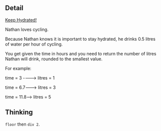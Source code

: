 ## Detail

[Keep Hydrated!](https://www.codewars.com/kata/keep-hydrated-1/train/haskell)

Nathan loves cycling. 

Because Nathan knows it is important to stay hydrated, he drinks 0.5 litres of water per hour of cycling.

You get given the time in hours and you need to return the number of litres Nathan will drink, rounded to the smallest value.

For example:

time = 3 ----> litres = 1

time = 6.7---> litres = 3

time = 11.8--> litres = 5

## Thinking

`floor` then `div 2`.